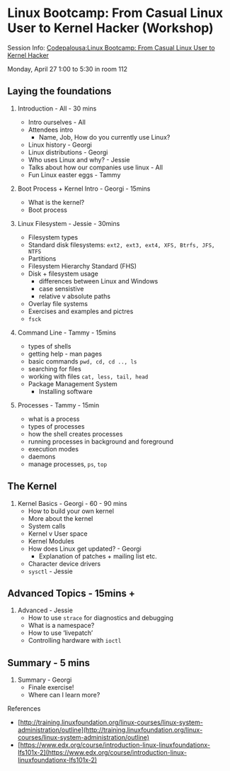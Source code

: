# Linux Bootcamp: From Casual Linux User to Kernel Hacker (Workshop)

Session Info:
[Codepalousa:Linux Bootcamp: From Casual Linux User to Kernel Hacker](http://codepalousa.com/schedule/sessions/linux-bootcamp-from-casual-linux-user-to-kernel-hacker/)

Monday, April 27   1:00 to 5:30 in room 112

## Laying the foundations
1. Introduction - All - 30 mins
	* Intro ourselves - All
	* Attendees intro
	    * Name, Job, How do you currently use Linux?
	* Linux history - Georgi
	* Linux distributions - Georgi
	* Who uses Linux and why? - Jessie
	* Talks about how our companies use linux - All
	* Fun Linux easter eggs - Tammy

1. Boot Process + Kernel Intro - Georgi - 15mins
	* What is the kernel?
	* Boot process

1. Linux Filesystem - Jessie - 30mins
	* Filesystem types
	* Standard disk filesystems: `ext2, ext3, ext4, XFS, Btrfs, JFS, NTFS`
	* Partitions
	* Filesystem Hierarchy Standard (FHS)
	* Disk + filesystem usage
		* differences between Linux and Windows
		* case sensistive
		* relative v absolute paths
	* Overlay file systems
	* Exercises and examples and pictres
	* `fsck`

1. Command Line - Tammy - 15mins
	* types of shells
	* getting help - man pages
	* basic commands `pwd, cd, cd .., ls`
	* searching for files
	* working with files `cat, less, tail, head`
	* Package Management System
		* Installing software

1. Processes - Tammy - 15min
	* what is a process
	* types of processes
	* how the shell creates processes 
	* running processes in background and foreground
	* execution modes
	* daemons
	* manage processes, `ps`, `top`

## The Kernel
1. Kernel Basics - Georgi - 60 - 90 mins
	* How to build your own kernel
	* More about the kernel
	* System calls
	* Kernel v User space
	* Kernel Modules
	* How does Linux get updated? - Georgi
	    * Explanation of patches + mailing list etc.
	* Character device drivers
	* `sysctl` - Jessie

## Advanced Topics - 15mins +
1. Advanced - Jessie
	* How to use `strace` for diagnostics and debugging
	* What is a namespace?
	* How to use ‘livepatch’
	* Controlling hardware with `ioctl`

## Summary - 5 mins
1. Summary - Georgi
	* Finale exercise!
	* Where can I learn more? 

References
* [http://training.linuxfoundation.org/linux-courses/linux-system-administration/outline](http://training.linuxfoundation.org/linux-courses/linux-system-administration/outline)
* [https://www.edx.org/course/introduction-linux-linuxfoundationx-lfs101x-2](https://www.edx.org/course/introduction-linux-linuxfoundationx-lfs101x-2)
